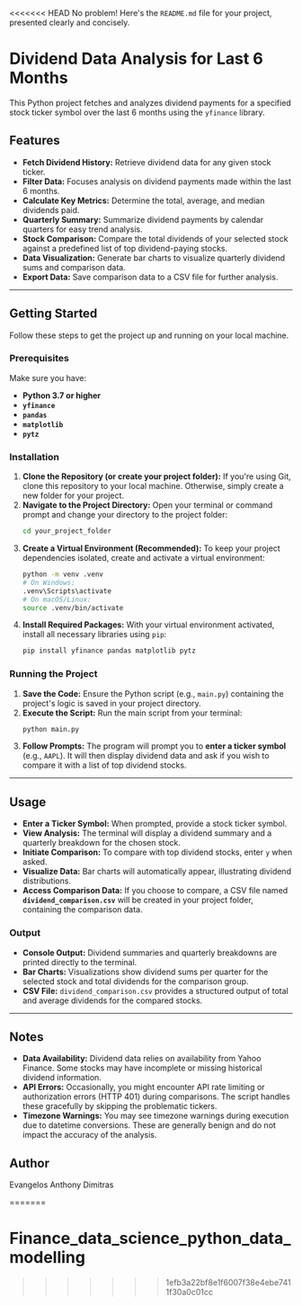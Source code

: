 <<<<<<< HEAD
No problem! Here's the `README.md` file for your project, presented clearly and concisely.

# Dividend Data Analysis for Last 6 Months

This Python project fetches and analyzes dividend payments for a specified stock ticker symbol over the last 6 months using the `yfinance` library.

## Features

* **Fetch Dividend History:** Retrieve dividend data for any given stock ticker.
* **Filter Data:** Focuses analysis on dividend payments made within the last 6 months.
* **Calculate Key Metrics:** Determine the total, average, and median dividends paid.
* **Quarterly Summary:** Summarize dividend payments by calendar quarters for easy trend analysis.
* **Stock Comparison:** Compare the total dividends of your selected stock against a predefined list of top dividend-paying stocks.
* **Data Visualization:** Generate bar charts to visualize quarterly dividend sums and comparison data.
* **Export Data:** Save comparison data to a CSV file for further analysis.

---

## Getting Started

Follow these steps to get the project up and running on your local machine.

### Prerequisites

Make sure you have:

* **Python 3.7 or higher**
* **`yfinance`**
* **`pandas`**
* **`matplotlib`**
* **`pytz`**

### Installation

1.  **Clone the Repository (or create your project folder):** If you're using Git, clone this repository to your local machine. Otherwise, simply create a new folder for your project.
2.  **Navigate to the Project Directory:** Open your terminal or command prompt and change your directory to the project folder:
    ```bash
    cd your_project_folder
    ```
3.  **Create a Virtual Environment (Recommended):** To keep your project dependencies isolated, create and activate a virtual environment:
    ```bash
    python -m venv .venv
    # On Windows:
    .venv\Scripts\activate
    # On macOS/Linux:
    source .venv/bin/activate
    ```
4.  **Install Required Packages:** With your virtual environment activated, install all necessary libraries using `pip`:
    ```bash
    pip install yfinance pandas matplotlib pytz
    ```

### Running the Project

1.  **Save the Code:** Ensure the Python script (e.g., `main.py`) containing the project's logic is saved in your project directory.
2.  **Execute the Script:** Run the main script from your terminal:
    ```bash
    python main.py
    ```
3.  **Follow Prompts:** The program will prompt you to **enter a ticker symbol** (e.g., `AAPL`). It will then display dividend data and ask if you wish to compare it with a list of top dividend stocks.

---

## Usage

* **Enter a Ticker Symbol:** When prompted, provide a stock ticker symbol.
* **View Analysis:** The terminal will display a dividend summary and a quarterly breakdown for the chosen stock.
* **Initiate Comparison:** To compare with top dividend stocks, enter `y` when asked.
* **Visualize Data:** Bar charts will automatically appear, illustrating dividend distributions.
* **Access Comparison Data:** If you choose to compare, a CSV file named **`dividend_comparison.csv`** will be created in your project folder, containing the comparison data.

### Output

* **Console Output:** Dividend summaries and quarterly breakdowns are printed directly to the terminal.
* **Bar Charts:** Visualizations show dividend sums per quarter for the selected stock and total dividends for the comparison group.
* **CSV File:** `dividend_comparison.csv` provides a structured output of total and average dividends for the compared stocks.

---

## Notes

* **Data Availability:** Dividend data relies on availability from Yahoo Finance. Some stocks may have incomplete or missing historical dividend information.
* **API Errors:** Occasionally, you might encounter API rate limiting or authorization errors (HTTP 401) during comparisons. The script handles these gracefully by skipping the problematic tickers.
* **Timezone Warnings:** You may see timezone warnings during execution due to datetime conversions. These are generally benign and do not impact the accuracy of the analysis.

## Author

Evangelos Anthony Dimitras



=======
# Finance_data_science_python_data_modelling
>>>>>>> 1efb3a22bf8e1f6007f38e4ebe7411f30a0c01cc
